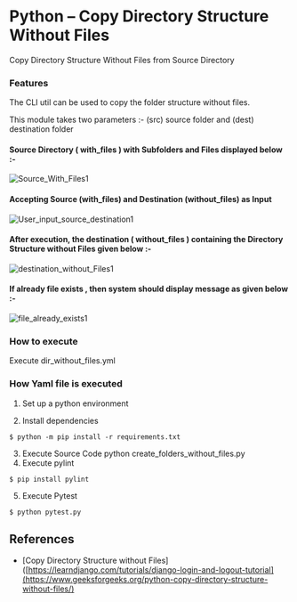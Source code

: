 # Python – Copy Directory Structure Without Files
Copy Directory Structure Without Files from Source Directory

### Features


The CLI util can be used to copy the folder structure without files.

This module takes two parameters :-  (src) source folder and (dest) destination folder 

#### Source Directory ( with_files ) with Subfolders and Files displayed below :- 
![Source_With_Files1](https://github.com/vijaikannangit/create-dir-wof/assets/128213310/d29a909a-bc7e-482f-b35b-7b8c8d42b2a8)

#### Accepting Source (with_files) and Destination (without_files) as Input
![User_input_source_destination1](https://github.com/vijaikannangit/create-dir-wof/assets/128213310/8f409ad8-6c00-4fca-98ff-43efc9a7f294)

#### After execution, the destination ( without_files ) containing the Directory Structure without Files given below :- 
![destination_without_Files1](https://github.com/vijaikannangit/create-dir-wof/assets/128213310/8d682d98-d209-4152-9173-f2c18010ce8e)

#### If already file exists , then system should display message as given below  :- 
![file_already_exists1](https://github.com/vijaikannangit/create-dir-wof/assets/128213310/07743499-a790-4d40-b4fc-ec30a83e1ca1)

### How to execute

Execute dir_without_files.yml

### How Yaml file is executed

1. Set up a python environment

2. Install dependencies
```
$ python -m pip install -r requirements.txt
```
3. Execute Source Code
python create_folders_without_files.py
4. Execute pylint
```
$ pip install pylint
```
5. Execute Pytest
```
$ python pytest.py
```
## References
* [Copy Directory Structure without Files]([https://learndjango.com/tutorials/django-login-and-logout-tutorial](https://www.geeksforgeeks.org/python-copy-directory-structure-without-files/)
